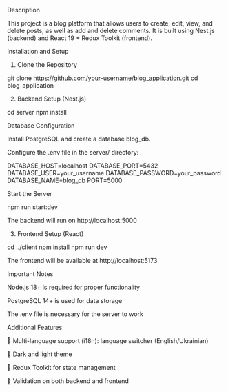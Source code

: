 Description

This project is a blog platform that allows users to create, edit, view, and delete posts, as well as add and delete comments. It is built using Nest.js (backend) and React 19 + Redux Toolkit (frontend).

Installation and Setup

1. Clone the Repository

git clone https://github.com/your-username/blog_application.git
cd blog_application

2. Backend Setup (Nest.js)

cd server
npm install

Database Configuration

Install PostgreSQL and create a database blog_db.

Configure the .env file in the server/ directory:

DATABASE_HOST=localhost
DATABASE_PORT=5432
DATABASE_USER=your_username
DATABASE_PASSWORD=your_password
DATABASE_NAME=blog_db
PORT=5000

Start the Server

npm run start:dev

The backend will run on http://localhost:5000

3. Frontend Setup (React)

cd ../client
npm install
npm run dev

The frontend will be available at http://localhost:5173

Important Notes

Node.js 18+ is required for proper functionality

PostgreSQL 14+ is used for data storage

The .env file is necessary for the server to work

Additional Features

🔄 Multi-language support (i18n): language switcher (English/Ukrainian)

🌙 Dark and light theme

🚀 Redux Toolkit for state management

🔧 Validation on both backend and frontend
